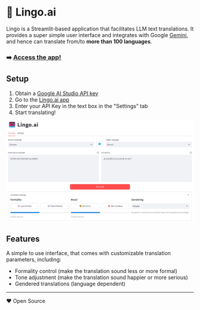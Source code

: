 # 🌉 Lingo.ai

Lingo is a Streamlit-based application that facilitates LLM text translations. It provides a super simple user interface and integrates with Google [Gemini](https://deepmind.google/technologies/gemini/), and hence can translate from/to **more than 100 languages**.

### ➡️ [Access the app!](https://lingo-ai.streamlit.app/)

## Setup

1. Obtain a [Google AI Studio API key](https://aistudio.google.com/app/apikey)
2. Go to the [Lingo.ai app](https://lingo-ai.streamlit.app/)
3. Enter your API Key in the text box in the "Settings" tab
4. Start translating!

<p align="center">
  <img src="app.png" width="700" title="Lingo App">
</p>

## Features

A simple to use interface, that comes with customizable translation parameters, including:
* Formality control (make the translation sound less or more formal)
* Tone adjustment (make the translation sound happier or more serious)
* Gendered translations (language dependent)

---
❤️ Open Source
